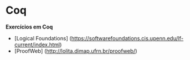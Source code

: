 # Coq
**Exercícios em Coq**
* [Logical Foundations] (https://softwarefoundations.cis.upenn.edu/lf-current/index.html)
* [ProofWeb] (http://lolita.dimap.ufrn.br/proofweb/)